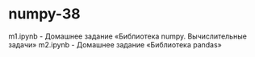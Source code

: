 # numpy-38
m1.ipynb - Домашнее задание «Библиотека numpy. Вычислительные задачи»
m2.ipynb - Домашнее задание «Библиотека pandas»
